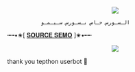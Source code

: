 <p align="center"><img src="https://i0.wp.com/images.hive.blog/DQmZgGvu6YXrMNyDb4wVURLV14WNNSYs58R1kY64HNMSmCL/hive-didver1.gif"></p>

  
               الـسـورس خـاص بـسـورس سـيـمـو

╼╼•✬[  [𝐒𝐎𝐔𝐑𝐂𝐄 𝐒𝐄𝐌𝐎](https://t.me/FTTUTY)  ]✬•╾╾


<p align="center"><img src="https://i0.wp.com/images.hive.blog/DQmZgGvu6YXrMNyDb4wVURLV14WNNSYs58R1kY64HNMSmCL/hive-didver1.gif"></p>
thank you tepthon userbot 🧚
